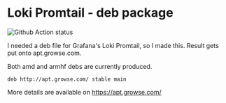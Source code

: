 # Loki Promtail - deb package

![Github Action status](https://github.com/growse/promtail-package/workflows/Build%2C%20package%20and%20deploy/badge.svg)

I needed a deb file for Grafana's Loki Promtail, so I made this. Result gets put onto apt.growse.com.

Both amd and armhf debs are currently produced.

```
deb http://apt.growse.com/ stable main
```

More details are available on https://apt.growse.com/
